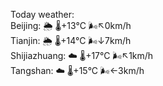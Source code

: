 Today weather:  
Beijing: 🌦 🌡️+13°C 🌬️↖0km/h  
Tianjin: 🌦 🌡️+14°C 🌬️↓7km/h  
Shijiazhuang: ☁️ 🌡️+17°C 🌬️↖1km/h  
Tangshan: ☁️ 🌡️+15°C 🌬️←3km/h  
